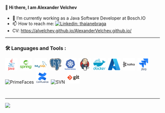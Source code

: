 #### 👋 Hi there, I am Alexander Velchev

- 🔭 I’m currently working as a Java Software Developer at Bosch.IO
- 📫 How to reach me: [![Linkedin: thaianebraga](https://img.shields.io/badge/-AlexanderVelchev-blue?style=flat-square&logo=Linkedin&logoColor=white&link=https://www.linkedin.com/in/alexander-velchev-97a13310b/)](https://www.linkedin.com/in/alexander-velchev-97a13310b//)
- CV: https://alvelchev.github.io/AlexanderVelchev.github.io/
---

### :hammer_and_wrench: Languages and Tools :

<div>
  <img src="https://github.com/devicons/devicon/blob/master/icons/java/java-original-wordmark.svg" title="Java" alt="Java" width="40" height="40"/>&nbsp;
  <img src="https://github.com/devicons/devicon/blob/master/icons/spring/spring-original-wordmark.svg" title="Spring" alt="Spring" width="40" height="40"/>&nbsp;
 <img src="https://github.com/devicons/devicon/blob/master/icons/mysql/mysql-original-wordmark.svg" title="MySQL"  alt="MySQL" width="40" height="40"/>&nbsp;
  <img src="https://github.com/devicons/devicon/blob/master/icons/postgresql/postgresql-original.svg" title="postgresql"  alt="postgresql" width="40" height="40"/>&nbsp;
  <img src="https://github.com/devicons/devicon/blob/master/icons/kubernetes/kubernetes-plain-wordmark.svg" title="kubernetes" alt="kubernetes" width="40" height="40"/>&nbsp;
  <img src="https://github.com/devicons/devicon/blob/master/icons/jenkins/jenkins-original.svg" title="Jenkins" alt="Jenkins" width="40" height="40"/>&nbsp;
  <img src="https://github.com/devicons/devicon/blob/master/icons/docker/docker-plain-wordmark.svg" title="Docker" alt="Docker" width="40" height="40"/>&nbsp;
  <img src="https://github.com/devicons/devicon/blob/master/icons/azure/azure-original.svg" title="Azure" alt="Azure" width="40" height="40"/>&nbsp;
  <img src="https://github.com/devicons/devicon/blob/master/icons/apachekafka/apachekafka-original-wordmark.svg" title="Kafka" alt="Kafka" width="40" height="40"/>&nbsp;
  <img src="https://github.com/devicons/devicon/blob/master/icons/jira/jira-original-wordmark.svg" title="Jira" alt="Jira" width="40" height="40"/>&nbsp;
  <img src="https://avatars.githubusercontent.com/u/3494069?s=200&v=4" title="PrimeFaces" alt="PrimeFaces" width="40" height="40"/>&nbsp;
  <img src="https://github.com/devicons/devicon/blob/master/icons/confluence/confluence-original-wordmark.svg" title="Confluence" alt="Confluence" width="40" height="40"/>&nbsp;
    <img src="https://camo.githubusercontent.com/c0fc049c35a8c4e3aeb20be5ecc255de3aa309592139f3634cc49e4065982918/68747470733a2f2f75706c6f61642e77696b696d656469612e6f72672f77696b6970656469612f636f6d6d6f6e732f7468756d622f322f32322f4170616368655f53756276657273696f6e5f6c6f676f2e7376672f3132303070782d4170616368655f53756276657273696f6e5f6c6f676f2e7376672e706e67" title="SVN" alt="SVN" width="40" height="40"/>&nbsp;
  <img src="https://github.com/devicons/devicon/blob/master/icons/git/git-original-wordmark.svg" title="Git" **alt="Git" width="40" height="40"/>
</div>

&nbsp;

---
![](https://komarev.com/ghpvc/?username=alvelchev&label=PROFILE+VIEWS)
